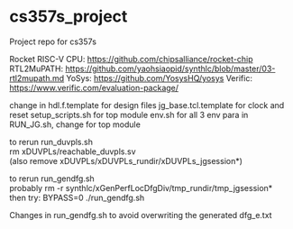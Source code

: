# cs357s_project
Project repo for cs357s

Rocket RISC-V CPU: https://github.com/chipsalliance/rocket-chip
RTL2MuPATH: https://github.com/yaohsiaopid/synthlc/blob/master/03-rtl2mupath.md
YoSys: https://github.com/YosysHQ/yosys
Verific: https://www.verific.com/evaluation-package/

change in 
hdl.f.template for design files
jg_base.tcl.template for clock and reset
setup_scripts.sh for top module
env.sh for all 3 env para
in RUN_JG.sh, change for top module

to rerun run_duvpls.sh  
rm xDUVPLs/reachable_duvpls.sv  
(also remove xDUVPLs/xDUVPLs_rundir/xDUVPLs_jgsession*)  

to rerun run_gendfg.sh  
probably rm -r synthlc/xGenPerfLocDfgDiv/tmp_rundir/tmp_jgsession*  
then try: BYPASS=0 ./run_gendfg.sh  

Changes in run_gendfg.sh to avoid overwriting the generated dfg_e.txt  
